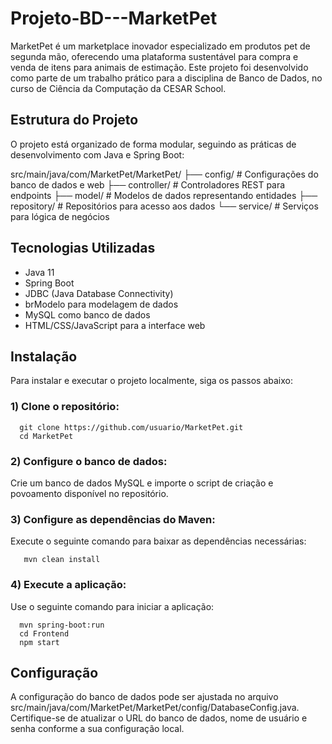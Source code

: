 # Projeto-BD---MarketPet

  MarketPet é um marketplace inovador especializado em produtos pet de segunda mão, oferecendo uma plataforma sustentável para compra e venda de itens para animais de estimação. Este projeto foi desenvolvido como parte de um trabalho prático para a disciplina de Banco de Dados, no curso de Ciência da Computação da CESAR School.

## Estrutura do Projeto
  O projeto está organizado de forma modular, seguindo as práticas de desenvolvimento com Java e Spring Boot:

src/main/java/com/MarketPet/MarketPet/
├── config/                     # Configurações do banco de dados e web
├── controller/                 # Controladores REST para endpoints
├── model/                      # Modelos de dados representando entidades
├── repository/                 # Repositórios para acesso aos dados
└── service/                    # Serviços para lógica de negócios

## Tecnologias Utilizadas
- Java 11
- Spring Boot
- JDBC (Java Database Connectivity)
- brModelo para modelagem de dados
- MySQL como banco de dados
- HTML/CSS/JavaScript para a interface web
  
## Instalação
  Para instalar e executar o projeto localmente, siga os passos abaixo:

### 1) Clone o repositório:

      git clone https://github.com/usuario/MarketPet.git
      cd MarketPet

### 2) Configure o banco de dados:

Crie um banco de dados MySQL e importe o script de criação e povoamento disponível no repositório.

### 3) Configure as dependências do Maven:

Execute o seguinte comando para baixar as dependências necessárias:

       mvn clean install

### 4) Execute a aplicação:

Use o seguinte comando para iniciar a aplicação:

      mvn spring-boot:run
      cd Frontend
      npm start

## Configuração
  A configuração do banco de dados pode ser ajustada no arquivo src/main/java/com/MarketPet/MarketPet/config/DatabaseConfig.java. Certifique-se de atualizar o URL do banco de dados, nome de usuário e senha conforme a sua configuração local.
